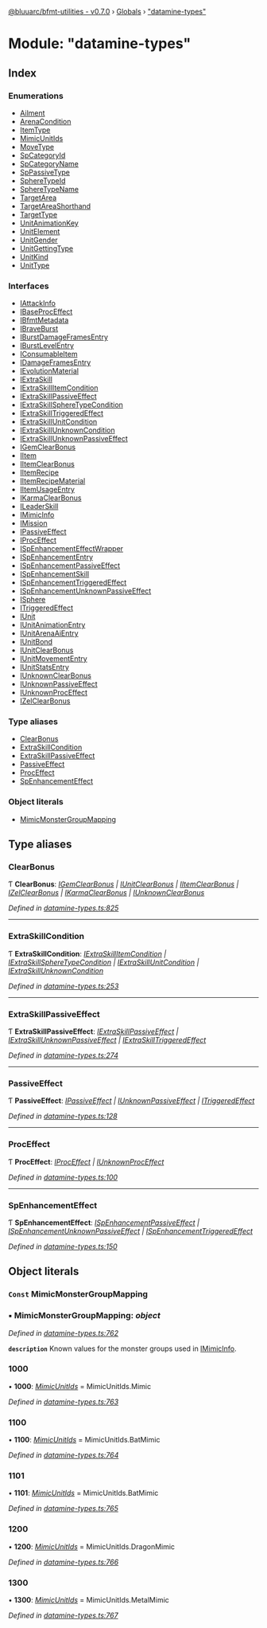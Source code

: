 [@bluuarc/bfmt-utilities - v0.7.0](../README.md) › [Globals](../globals.md) › ["datamine-types"](_datamine_types_.md)

# Module: "datamine-types"

## Index

### Enumerations

* [Ailment](../enums/_datamine_types_.ailment.md)
* [ArenaCondition](../enums/_datamine_types_.arenacondition.md)
* [ItemType](../enums/_datamine_types_.itemtype.md)
* [MimicUnitIds](../enums/_datamine_types_.mimicunitids.md)
* [MoveType](../enums/_datamine_types_.movetype.md)
* [SpCategoryId](../enums/_datamine_types_.spcategoryid.md)
* [SpCategoryName](../enums/_datamine_types_.spcategoryname.md)
* [SpPassiveType](../enums/_datamine_types_.sppassivetype.md)
* [SphereTypeId](../enums/_datamine_types_.spheretypeid.md)
* [SphereTypeName](../enums/_datamine_types_.spheretypename.md)
* [TargetArea](../enums/_datamine_types_.targetarea.md)
* [TargetAreaShorthand](../enums/_datamine_types_.targetareashorthand.md)
* [TargetType](../enums/_datamine_types_.targettype.md)
* [UnitAnimationKey](../enums/_datamine_types_.unitanimationkey.md)
* [UnitElement](../enums/_datamine_types_.unitelement.md)
* [UnitGender](../enums/_datamine_types_.unitgender.md)
* [UnitGettingType](../enums/_datamine_types_.unitgettingtype.md)
* [UnitKind](../enums/_datamine_types_.unitkind.md)
* [UnitType](../enums/_datamine_types_.unittype.md)

### Interfaces

* [IAttackInfo](../interfaces/_datamine_types_.iattackinfo.md)
* [IBaseProcEffect](../interfaces/_datamine_types_.ibaseproceffect.md)
* [IBfmtMetadata](../interfaces/_datamine_types_.ibfmtmetadata.md)
* [IBraveBurst](../interfaces/_datamine_types_.ibraveburst.md)
* [IBurstDamageFramesEntry](../interfaces/_datamine_types_.iburstdamageframesentry.md)
* [IBurstLevelEntry](../interfaces/_datamine_types_.iburstlevelentry.md)
* [IConsumableItem](../interfaces/_datamine_types_.iconsumableitem.md)
* [IDamageFramesEntry](../interfaces/_datamine_types_.idamageframesentry.md)
* [IEvolutionMaterial](../interfaces/_datamine_types_.ievolutionmaterial.md)
* [IExtraSkill](../interfaces/_datamine_types_.iextraskill.md)
* [IExtraSkillItemCondition](../interfaces/_datamine_types_.iextraskillitemcondition.md)
* [IExtraSkillPassiveEffect](../interfaces/_datamine_types_.iextraskillpassiveeffect.md)
* [IExtraSkillSphereTypeCondition](../interfaces/_datamine_types_.iextraskillspheretypecondition.md)
* [IExtraSkillTriggeredEffect](../interfaces/_datamine_types_.iextraskilltriggeredeffect.md)
* [IExtraSkillUnitCondition](../interfaces/_datamine_types_.iextraskillunitcondition.md)
* [IExtraSkillUnknownCondition](../interfaces/_datamine_types_.iextraskillunknowncondition.md)
* [IExtraSkillUnknownPassiveEffect](../interfaces/_datamine_types_.iextraskillunknownpassiveeffect.md)
* [IGemClearBonus](../interfaces/_datamine_types_.igemclearbonus.md)
* [IItem](../interfaces/_datamine_types_.iitem.md)
* [IItemClearBonus](../interfaces/_datamine_types_.iitemclearbonus.md)
* [IItemRecipe](../interfaces/_datamine_types_.iitemrecipe.md)
* [IItemRecipeMaterial](../interfaces/_datamine_types_.iitemrecipematerial.md)
* [IItemUsageEntry](../interfaces/_datamine_types_.iitemusageentry.md)
* [IKarmaClearBonus](../interfaces/_datamine_types_.ikarmaclearbonus.md)
* [ILeaderSkill](../interfaces/_datamine_types_.ileaderskill.md)
* [IMimicInfo](../interfaces/_datamine_types_.imimicinfo.md)
* [IMission](../interfaces/_datamine_types_.imission.md)
* [IPassiveEffect](../interfaces/_datamine_types_.ipassiveeffect.md)
* [IProcEffect](../interfaces/_datamine_types_.iproceffect.md)
* [ISpEnhancementEffectWrapper](../interfaces/_datamine_types_.ispenhancementeffectwrapper.md)
* [ISpEnhancementEntry](../interfaces/_datamine_types_.ispenhancemententry.md)
* [ISpEnhancementPassiveEffect](../interfaces/_datamine_types_.ispenhancementpassiveeffect.md)
* [ISpEnhancementSkill](../interfaces/_datamine_types_.ispenhancementskill.md)
* [ISpEnhancementTriggeredEffect](../interfaces/_datamine_types_.ispenhancementtriggeredeffect.md)
* [ISpEnhancementUnknownPassiveEffect](../interfaces/_datamine_types_.ispenhancementunknownpassiveeffect.md)
* [ISphere](../interfaces/_datamine_types_.isphere.md)
* [ITriggeredEffect](../interfaces/_datamine_types_.itriggeredeffect.md)
* [IUnit](../interfaces/_datamine_types_.iunit.md)
* [IUnitAnimationEntry](../interfaces/_datamine_types_.iunitanimationentry.md)
* [IUnitArenaAiEntry](../interfaces/_datamine_types_.iunitarenaaientry.md)
* [IUnitBond](../interfaces/_datamine_types_.iunitbond.md)
* [IUnitClearBonus](../interfaces/_datamine_types_.iunitclearbonus.md)
* [IUnitMovementEntry](../interfaces/_datamine_types_.iunitmovemententry.md)
* [IUnitStatsEntry](../interfaces/_datamine_types_.iunitstatsentry.md)
* [IUnknownClearBonus](../interfaces/_datamine_types_.iunknownclearbonus.md)
* [IUnknownPassiveEffect](../interfaces/_datamine_types_.iunknownpassiveeffect.md)
* [IUnknownProcEffect](../interfaces/_datamine_types_.iunknownproceffect.md)
* [IZelClearBonus](../interfaces/_datamine_types_.izelclearbonus.md)

### Type aliases

* [ClearBonus](_datamine_types_.md#clearbonus)
* [ExtraSkillCondition](_datamine_types_.md#extraskillcondition)
* [ExtraSkillPassiveEffect](_datamine_types_.md#extraskillpassiveeffect)
* [PassiveEffect](_datamine_types_.md#passiveeffect)
* [ProcEffect](_datamine_types_.md#proceffect)
* [SpEnhancementEffect](_datamine_types_.md#spenhancementeffect)

### Object literals

* [MimicMonsterGroupMapping](_datamine_types_.md#const-mimicmonstergroupmapping)

## Type aliases

###  ClearBonus

Ƭ **ClearBonus**: *[IGemClearBonus](../interfaces/_datamine_types_.igemclearbonus.md) | [IUnitClearBonus](../interfaces/_datamine_types_.iunitclearbonus.md) | [IItemClearBonus](../interfaces/_datamine_types_.iitemclearbonus.md) | [IZelClearBonus](../interfaces/_datamine_types_.izelclearbonus.md) | [IKarmaClearBonus](../interfaces/_datamine_types_.ikarmaclearbonus.md) | [IUnknownClearBonus](../interfaces/_datamine_types_.iunknownclearbonus.md)*

*Defined in [datamine-types.ts:825](https://github.com/BluuArc/bfmt-utilities/blob/master/src/datamine-types.ts#L825)*

___

###  ExtraSkillCondition

Ƭ **ExtraSkillCondition**: *[IExtraSkillItemCondition](../interfaces/_datamine_types_.iextraskillitemcondition.md) | [IExtraSkillSphereTypeCondition](../interfaces/_datamine_types_.iextraskillspheretypecondition.md) | [IExtraSkillUnitCondition](../interfaces/_datamine_types_.iextraskillunitcondition.md) | [IExtraSkillUnknownCondition](../interfaces/_datamine_types_.iextraskillunknowncondition.md)*

*Defined in [datamine-types.ts:253](https://github.com/BluuArc/bfmt-utilities/blob/master/src/datamine-types.ts#L253)*

___

###  ExtraSkillPassiveEffect

Ƭ **ExtraSkillPassiveEffect**: *[IExtraSkillPassiveEffect](../interfaces/_datamine_types_.iextraskillpassiveeffect.md) | [IExtraSkillUnknownPassiveEffect](../interfaces/_datamine_types_.iextraskillunknownpassiveeffect.md) | [IExtraSkillTriggeredEffect](../interfaces/_datamine_types_.iextraskilltriggeredeffect.md)*

*Defined in [datamine-types.ts:274](https://github.com/BluuArc/bfmt-utilities/blob/master/src/datamine-types.ts#L274)*

___

###  PassiveEffect

Ƭ **PassiveEffect**: *[IPassiveEffect](../interfaces/_datamine_types_.ipassiveeffect.md) | [IUnknownPassiveEffect](../interfaces/_datamine_types_.iunknownpassiveeffect.md) | [ITriggeredEffect](../interfaces/_datamine_types_.itriggeredeffect.md)*

*Defined in [datamine-types.ts:128](https://github.com/BluuArc/bfmt-utilities/blob/master/src/datamine-types.ts#L128)*

___

###  ProcEffect

Ƭ **ProcEffect**: *[IProcEffect](../interfaces/_datamine_types_.iproceffect.md) | [IUnknownProcEffect](../interfaces/_datamine_types_.iunknownproceffect.md)*

*Defined in [datamine-types.ts:100](https://github.com/BluuArc/bfmt-utilities/blob/master/src/datamine-types.ts#L100)*

___

###  SpEnhancementEffect

Ƭ **SpEnhancementEffect**: *[ISpEnhancementPassiveEffect](../interfaces/_datamine_types_.ispenhancementpassiveeffect.md) | [ISpEnhancementUnknownPassiveEffect](../interfaces/_datamine_types_.ispenhancementunknownpassiveeffect.md) | [ISpEnhancementTriggeredEffect](../interfaces/_datamine_types_.ispenhancementtriggeredeffect.md)*

*Defined in [datamine-types.ts:150](https://github.com/BluuArc/bfmt-utilities/blob/master/src/datamine-types.ts#L150)*

## Object literals

### `Const` MimicMonsterGroupMapping

### ▪ **MimicMonsterGroupMapping**: *object*

*Defined in [datamine-types.ts:762](https://github.com/BluuArc/bfmt-utilities/blob/master/src/datamine-types.ts#L762)*

**`description`** Known values for the monster groups used in [IMimicInfo](../interfaces/_datamine_types_.imimicinfo.md).

###  1000

• **1000**: *[MimicUnitIds](../enums/_datamine_types_.mimicunitids.md)* = MimicUnitIds.Mimic

*Defined in [datamine-types.ts:763](https://github.com/BluuArc/bfmt-utilities/blob/master/src/datamine-types.ts#L763)*

###  1100

• **1100**: *[MimicUnitIds](../enums/_datamine_types_.mimicunitids.md)* = MimicUnitIds.BatMimic

*Defined in [datamine-types.ts:764](https://github.com/BluuArc/bfmt-utilities/blob/master/src/datamine-types.ts#L764)*

###  1101

• **1101**: *[MimicUnitIds](../enums/_datamine_types_.mimicunitids.md)* = MimicUnitIds.BatMimic

*Defined in [datamine-types.ts:765](https://github.com/BluuArc/bfmt-utilities/blob/master/src/datamine-types.ts#L765)*

###  1200

• **1200**: *[MimicUnitIds](../enums/_datamine_types_.mimicunitids.md)* = MimicUnitIds.DragonMimic

*Defined in [datamine-types.ts:766](https://github.com/BluuArc/bfmt-utilities/blob/master/src/datamine-types.ts#L766)*

###  1300

• **1300**: *[MimicUnitIds](../enums/_datamine_types_.mimicunitids.md)* = MimicUnitIds.MetalMimic

*Defined in [datamine-types.ts:767](https://github.com/BluuArc/bfmt-utilities/blob/master/src/datamine-types.ts#L767)*
